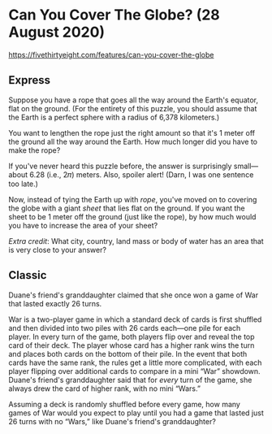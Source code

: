 # Can You Cover The Globe? (28 August 2020)

https://fivethirtyeight.com/features/can-you-cover-the-globe

## Express

Suppose you have a rope that goes all the way around the Earth's equator, flat on the ground.
(For the entirety of this puzzle, you should assume that the Earth is a perfect sphere with a radius of 6,378 kilometers.)

You want to lengthen the rope just the right amount so that it's 1 meter off the ground all the way around the Earth. How much longer did you have to make the rope?

If you've never heard this puzzle before, the answer is surprisingly small—about 6.28 (i.e., 2𝜋) meters.
Also, spoiler alert!
(Darn, I was one sentence too late.)

Now, instead of tying the Earth up with *rope*, you've moved on to covering the globe with a giant *sheet* that lies flat on the ground.
If you want the sheet to be 1 meter off the ground (just like the rope), by how much would you have to increase the area of your sheet?

*Extra credit*: What city, country, land mass or body of water has an area that is very close to your answer?

## Classic

Duane's friend's granddaughter claimed that she once won a game of War that lasted exactly 26 turns.

War is a two-player game in which a standard deck of cards is first shuffled and then divided into two piles with 26 cards each—one pile for each player.
In every turn of the game, both players flip over and reveal the top card of their deck.
The player whose card has a higher rank wins the turn and places both cards on the bottom of their pile.
In the event that both cards have the same rank, the rules get a little more complicated, with each player flipping over additional cards to compare in a mini “War” showdown.
Duane's friend's granddaughter said that for *every* turn of the game, she always drew the card of higher rank, with no mini “Wars.”

Assuming a deck is randomly shuffled before every game, how many games of War would you expect to play until you had a game that lasted just 26 turns with no “Wars,” like Duane's friend's granddaughter?

